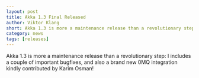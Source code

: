 ```yaml
---
layout: post
title: Akka 1.3 Final Released
author: Viktor Klang
short: Akka 1.3 is more a maintenance release than a revolutionary step I includes a couple of important bugfixes, and also a brand new 0MQ integration kindly contributed by Karim Osman!
category: news
tags: [releases]
---
```

Akka 1.3 is more a maintenance release than a revolutionary step: I includes a couple of important bugfixes, and also a brand new 0MQ integration kindly contributed by Karim Osman!